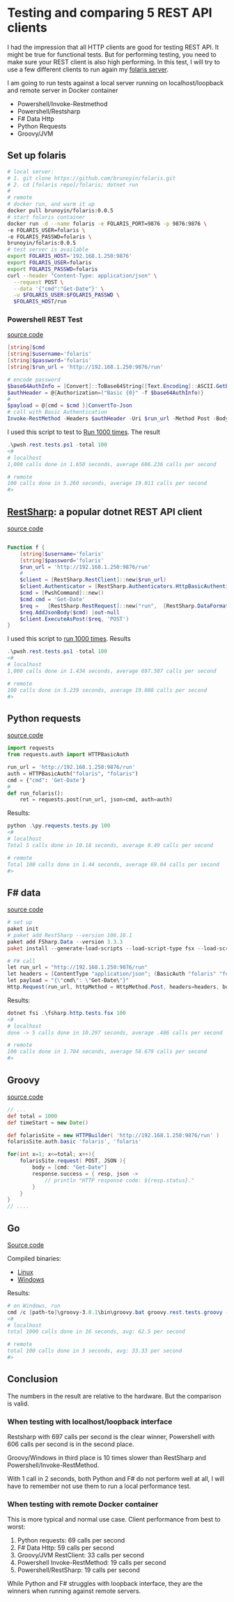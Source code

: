 # Testing and comparing 5 REST API clients

I had the impression that all HTTP clients are good for testing REST API. It might be true for functional tests. But for performing testing, you need to make sure your REST client is also high performing. In this test, I will try to use a few different clients to run again my [folaris server](https://github.com/brunoyin/folaris.git).

I am going to run tests against a local server running on localhost/loopback and remote server in Docker container

* Powershell/Invoke-Restmethod
* Powershell/Restsharp
* F# Data Http
* Python Requests
* Groovy/JVM

## Set up folaris

```bash
# local server:
# 1. git clone https://github.com/brunoyin/folaris.git
# 2. cd [folaris repo]/folaris; dotnet run
#
# remote
# docker run, and warm it up 
docker pull brunoyin/folaris:0.0.5
# start folaris container
docker run -d --name folaris -e FOLARIS_PORT=9876 -p 9876:9876 \
-e FOLARIS_USER=folaris \
-e FOLARIS_PASSWD=folaris \
brunoyin/folaris:0.0.5
# test server is available
export FOLARIS_HOST='192.168.1.250:9876'
export FOLARIS_USER=folaris
export FOLARIS_PASSWD=folaris
curl --header "Content-Type: application/json" \
  --request POST \
  --data '{"cmd":"Get-Date"}' \
  -u $FOLARIS_USER:$FOLARIS_PASSWD \
  $FOLARIS_HOST/run

```

### Powershell REST Test

[source code](pwsh.rest.tests.ps1)

```powershell 
[string]$cmd
[string]$username='folaris'
[string]$password='folaris'
[string]$run_url = 'http://192.168.1.250:9876/run'

# encode password
$base64AuthInfo = [Convert]::ToBase64String([Text.Encoding]::ASCII.GetBytes(("{0}:{1}" -f $username,$password)))
$authHeader = @{Authorization=("Basic {0}" -f $base64AuthInfo)}
# 
$payload = @{cmd = $cmd }|ConvertTo-Json
# call with Basic Authentication
Invoke-RestMethod -Headers $authHeader -Uri $run_url -Method Post -Body $payload -ContentType 'application/json' -UseBasicParsing
```

I used this script to test to [Run 1000 times](pwsh.rest.tests.ps1). The result

```powershell 
.\pwsh.rest.tests.ps1 -total 100
<#
# localhost
1,000 calls done in 1.650 seconds, average 606.236 calls per second

# remote
100 calls done in 5.260 seconds, average 19.011 calls per second
#>
```

## [RestSharp](http://restsharp.org/): a popular dotnet REST API client

[source code](restsharp.tests.ps1)

```powershell

Function f {
    [string]$username='folaris'
    [string]$password='folaris'
    $run_url = 'http://192.168.1.250:9876/run'
    #
    $client = [RestSharp.RestClient]::new($run_url)
    $client.Authenticator = [RestSharp.Authenticators.HttpBasicAuthenticator]::new($username,$password)
    $cmd = [PwshCommand]::new()
    $cmd.cmd = 'Get-Date'
    $req =   [RestSharp.RestRequest]::new("run",  [RestSharp.DataFormat]::Json);
    $req.AddJsonBody($cmd) |out-null
    $client.ExecuteAsPost($req, 'POST')
}

```

I used this script to [run 1000 times](restsharp.tests.ps1). Results

```powershell
.\pwsh.rest.tests.ps1 -total 100
<#
# localhost
1,000 calls done in 1.434 seconds, average 697.507 calls per second

# remote
100 calls done in 5.239 seconds, average 19.088 calls per second
#>
```

## Python requests

[source code](py.requests.tests.py)

```python
import requests
from requests.auth import HTTPBasicAuth

run_url = 'http://192.168.1.250:9876/run'
auth = HTTPBasicAuth("folaris", "folaris")
cmd = {"cmd": 'Get-Date'}
#
def run_folaris():
    ret = requests.post(run_url, json=cmd, auth=auth)

```

Results:

```powershell
python .\py.requests.tests.py 100
<#
# localhost
Total 5 calls done in 10.18 seconds, average 0.49 calls per second

# remote
Total 100 calls done in 1.44 seconds, average 69.04 calls per second
#>
```

## F# data

[source code](fsharp.http.tests.fsx)

```powershell
# set up
paket init
# paket add RestSharp --version 106.10.1
paket add FSharp.Data --version 3.3.3
paket install --generate-load-scripts --load-script-type fsx --load-script-framework netcoreapp2.2

# F# call 
let run_url = "http://192.168.1.250:9876/run"
let headers = [ContentType "application/json"; (BasicAuth "folaris" "folaris") ]
let payload = "{\"cmd\": \"Get-Date\"}"
Http.Request(run_url, httpMethod = HttpMethod.Post, headers=headers, body=TextRequest payload ) |> ignore

```

Results:

```powershell
dotnet fsi .\fsharp.http.tests.fsx 100
<#
# localhost
done -> 5 calls done in 10.297 seconds, average .486 calls per second

# remote
100 calls done in 1.704 seconds, average 58.679 calls per second
#>
```

## Groovy 

[source code](groovy.rest.tests.groovy)

```groovy
// ... 
def total = 1000
def timeStart = new Date()

def folarisSite = new HTTPBuilder( 'http://192.168.1.250:9876/run' )
folarisSite.auth.basic 'folaris', 'folaris'

for(int x=1; x<=total; x++){
    folarisSite.request( POST, JSON ){
        body = [cmd: "Get-Date"]
        response.success = { resp, json ->
            // println "HTTP response code: ${resp.status}."
        }
    }
}
// ....

```
## Go

[Source code](goHttpTest.go)

Compiled binaries:

* [Linux](go_linux_restclient)
* [Windows](go_win_restclient.exe)

Results:

```powershell
# on Windows, run
cmd /c [path-to]\groovy-3.0.1\bin\groovy.bat groovy.rest.tests.groovy -t 100
<#
# localhost
total 1000 calls done in 16 seconds, avg: 62.5 per second

# remote
total 100 calls done in 3 seconds, avg: 33.33 per second
#>
```


## Conclusion

The numbers in the result are relative to the hardware. But the comparison is valid.

### When testing with localhost/loopback interface

 Restsharp with 697 calls per second is the clear winner, Powershell with 606 calls per second is in the second place. 

Groovy/Windows in third place is 10 times slower than RestSharp and Powershell/Invoke-RestMethod. 

With 1 call in 2 seconds, both Python and F# do not perform well at all, I will have to remember not use them to run a local performance test.

### When testing with remote Docker container

This is more typical and normal use case. Client performance from best to worst:

1. Python requests: 69 calls per second
1. F# Data Http: 59 calls per second
1. Groovy/JVM RestClient: 33 calls per second
1. Powershell Invoke-RestMethod: 19 calls per second
1. Powershell/RestSharp: 19 calls per second

While Python and F# struggles with loopback interface, they are the winners when running against remote servers.
